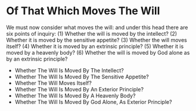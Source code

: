 # Of That Which Moves The Will

We must now consider what moves the will: and under this head there are six points of inquiry:
(1) Whether the will is moved by the intellect?
(2) Whether it is moved by the sensitive appetite?
(3) Whether the will moves itself?
(4) Whether it is moved by an extrinsic principle?
(5) Whether it is moved by a heavenly body?
(6) Whether the will is moved by God alone as by an extrinsic principle?

* Whether The Will Is Moved By The Intellect?
* Whether The Will Is Moved By The Sensitive Appetite?
* Whether The Will Moves Itself?
* Whether The Will Is Moved By An Exterior Principle?
* Whether The Will Is Moved By A Heavenly Body?
* Whether The Will Is Moved By God Alone, As Exterior Principle?